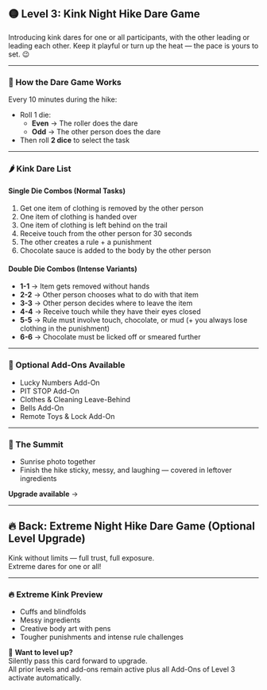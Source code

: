 ## 🟡 Level 3: Kink Night Hike Dare Game

Introducing kink dares for one or all participants, with the other leading or leading each other.
Keep it playful or turn up the heat — the pace is yours to set. 😉

---

### 🎲 How the Dare Game Works

Every 10 minutes during the hike:

- Roll 1 die:  
  - **Even** → The roller does the dare  
  - **Odd** → The other person does the dare  
- Then roll **2 dice** to select the task

---

### 🌶️ Kink Dare List

#### Single Die Combos (Normal Tasks)

1. Get one item of clothing is removed by the other person
2. One item of clothing is handed over
3. One item of clothing is left behind on the trail  
4. Receive touch from the other person for 30 seconds
5. The other creates a rule + a punishment  
6. Chocolate sauce is added to the body by the other person

#### Double Die Combos (Intense Variants)

- **1-1** → Item gets removed without hands  
- **2-2** → Other person chooses what to do with that item  
- **3-3** → Other person decides where to leave the item  
- **4-4** → Receive touch while they have their eyes closed  
- **5-5** → Rule must involve touch, chocolate, or mud (+ you always lose clothing in the punishment)  
- **6-6** → Chocolate must be licked off or smeared further

---

### 🧩 Optional Add-Ons Available

- Lucky Numbers Add-On
- PIT STOP Add-On  
- Clothes & Cleaning Leave-Behind  
- Bells Add-On  
- Remote Toys & Lock Add-On

---

### 🌄 The Summit

- Sunrise photo together  
- Finish the hike sticky, messy, and laughing — covered in leftover ingredients

**Upgrade available** → 

---

## 🔥 Back: Extreme Night Hike Dare Game (Optional Level Upgrade)

Kink without limits — full trust, full exposure.  
Extreme dares for one or all!

---

### 🔥 Extreme Kink Preview

- Cuffs and blindfolds  
- Messy ingredients  
- Creative body art with pens  
- Tougher punishments and intense rule challenges

💌 **Want to level up?**  
Silently pass this card forward to upgrade.  
All prior levels and add-ons remain active plus all Add-Ons of Level 3 activate automatically.
